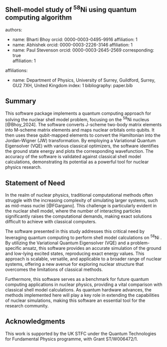 ## Shell-model study of <sup>58</sup>Ni  using quantum computing algorithm

authors:
  - name: Bharti Bhoy
    orcid: 0000-0003-0495-9916
    affiliation: 1 
  - name: Abhishek
    orcid: 0000-0003-2226-3146
    affiliation: 1
  - name: Paul Stevenson
    orcid: 0000-0003-2645-2569
    corresponding: true  
    affiliation: 1
 
    
affiliations:
 - name: Department of Physics, University of Surrey, Guildford, Surrey, GU2 7XH, United Kingdom
   index: 1
bibliography: paper.bib




## Summary

This software package implements a quantum computing approach for solving the nuclear shell model problem, focusing on the <sup>58</sup>Ni  nucleus [@Bhoy_2024]. The software converts J-scheme two-body matrix elements into M-scheme matrix elements and maps nuclear orbitals onto qubits. It then uses these qubit-mapped elements to convert the Hamiltonian into the Jordan-Wigner (JW) transformation. By employing a Variational Quantum Eigensolver (VQE) with various classical optimizers, the software identifies the ground state energy and plots the corresponding wavefunction. The accuracy of the software is validated against classical shell model calculations, demonstrating its potential as a powerful tool for nuclear physics research.

## Statement of Need

In the realm of nuclear physics, traditional computational methods often struggle with the increasing complexity of simulating larger systems, such as mid-mass nuclei [@FGargano]. This challenge is particularly evident in the nuclear shell model, where the number of interacting particles significantly raises the computational demands, making exact solutions difficult to achieve with classical computers.

The software presented in this study addresses this critical need by leveraging quantum computing to perform shell model calculations on <sup>58</sup>Ni . By utilizing the Variational Quantum Eigensolver (VQE) and a problem-specific ansatz, this software provides an accurate simulation of the ground and low-lying excited states, reproducing exact energy values. This approach is scalable, versatile, and applicable to a broader range of nuclear systems, offering a new avenue for exploring nuclear structure that overcomes the limitations of classical methods.

Furthermore, this software serves as a benchmark for future quantum computing applications in nuclear physics, providing a vital comparison with classical shell model calculations. As quantum hardware advances, the methods implemented here will play a key role in extending the capabilities of nuclear simulations, making this software an essential tool for the research community.

## Acknowledgments

This work is supported by the UK STFC under the Quantum Technologies for Fundamental Physics programme, with Grant ST/W006472/1.